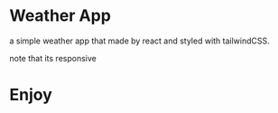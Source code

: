 # Weather App

a simple weather app that made by react and styled with tailwindCSS.

note that its responsive

# Enjoy